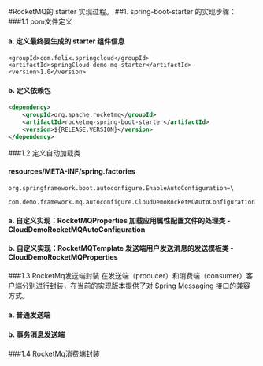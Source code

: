 #RocketMQ的 starter 实现过程。
##1. spring-boot-starter 的实现步骤： 
###1.1 pom文件定义
####    a. 定义最终要生成的 starter 组件信息
```
<groupId>com.felix.springcloud</groupId>
<artifactId>springCloud-demo-mq-starter</artifactId>
<version>1.0</version>
``` 
####    b. 定义依赖包
```xml
<dependency>
    <groupId>org.apache.rocketmq</groupId>
    <artifactId>rocketmq-spring-boot-starter</artifactId>
    <version>${RELEASE.VERSION}</version>
</dependency>
``` 
###1.2 定义自动加载类
####    resources/META-INF/spring.factories
```
org.springframework.boot.autoconfigure.EnableAutoConfiguration=\
  com.demo.framework.mq.autoconfigure.CloudDemoRocketMQAutoConfiguration
``` 
####    a. 自定义实现：RocketMQProperties 加载应用属性配置文件的处理类 - CloudDemoRocketMQAutoConfiguration

####    b. 自定义实现：RocketMQTemplate 发送端用户发送消息的发送模板类 - CloudDemoRocketMQProperties

###1.3 RocketMq发送端封装
在发送端（producer）和消费端（consumer）客户端分别进行封装，在当前的实现版本提供了对 Spring Messaging 接口的兼容方式。

####    a. 普通发送端

####    b. 事务消息发送端

###1.4 RocketMq消费端封装